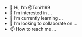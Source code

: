 - 👋 Hi, I’m @Toni1199
- 👀 I’m interested in ...
- 🌱 I’m currently learning ...
- 💞️ I’m looking to collaborate on ...
- 📫 How to reach me ...

<!---
Toni1199/Toni1199 is a ✨ special ✨ repository because its `README.md` (this file) appears on your GitHub profile.
You can click the Preview link to take a look at your changes.
--->
